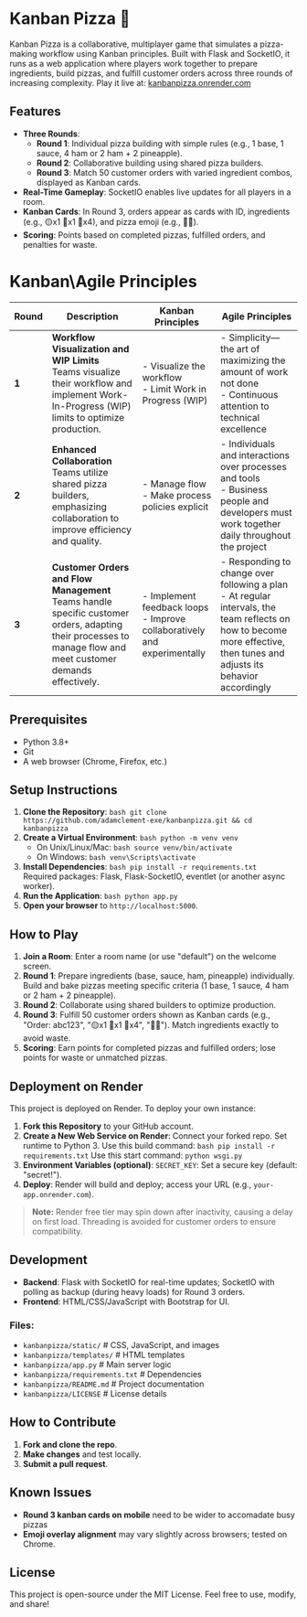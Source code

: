 # Kanban Pizza 🍕
Kanban Pizza is a collaborative, multiplayer game that simulates a pizza-making workflow using Kanban principles. Built with Flask and SocketIO, it runs as a web application where players work together to prepare ingredients, build pizzas, and fulfill customer orders across three rounds of increasing complexity.
Play it live at: [kanbanpizza.onrender.com](https://kanbanpizza.onrender.com)
## Features
- **Three Rounds**:  
  - **Round 1**: Individual pizza building with simple rules (e.g., 1 base, 1 sauce, 4 ham or 2 ham + 2 pineapple).  
  - **Round 2**: Collaborative building using shared pizza builders.  
  - **Round 3**: Match 50 customer orders with varied ingredient combos, displayed as Kanban cards.  
- **Real-Time Gameplay**: SocketIO enables live updates for all players in a room.  
- **Kanban Cards**: In Round 3, orders appear as cards with ID, ingredients (e.g., 🟡x1 🔴x1 🥓x4), and pizza emoji (e.g., 🍕🥓).  
- **Scoring**: Points based on completed pizzas, fulfilled orders, and penalties for waste.
  
# Kanban\Agile Principles

| Round | Description | Kanban Principles | Agile Principles |
|-------|-------------|-------------------|------------------|
| **1** | **Workflow Visualization and WIP Limits**<br>Teams visualize their workflow and implement Work-In-Progress (WIP) limits to optimize production. | - Visualize the workflow<br>- Limit Work in Progress (WIP) | - Simplicity—the art of maximizing the amount of work not done<br>- Continuous attention to technical excellence |
| **2** | **Enhanced Collaboration**<br>Teams utilize shared pizza builders, emphasizing collaboration to improve efficiency and quality. | - Manage flow<br>- Make process policies explicit | - Individuals and interactions over processes and tools<br>- Business people and developers must work together daily throughout the project |
| **3** | **Customer Orders and Flow Management**<br>Teams handle specific customer orders, adapting their processes to manage flow and meet customer demands effectively. | - Implement feedback loops<br>- Improve collaboratively and experimentally | - Responding to change over following a plan<br>- At regular intervals, the team reflects on how to become more effective, then tunes and adjusts its behavior accordingly |

## Prerequisites
- Python 3.8+  
- Git  
- A web browser (Chrome, Firefox, etc.)
## Setup Instructions
1. **Clone the Repository**: ```bash git clone https://github.com/adamclement-exe/kanbanpizza.git && cd kanbanpizza```
2. **Create a Virtual Environment**: ```bash python -m venv venv```  
   - On Unix/Linux/Mac: ```bash source venv/bin/activate```  
   - On Windows: ```bash venv\Scripts\activate```
3. **Install Dependencies**: ```bash pip install -r requirements.txt```  
   Required packages: Flask, Flask-SocketIO, eventlet (or another async worker).
4. **Run the Application**: ```bash python app.py```
5. **Open your browser** to `http://localhost:5000`.
## How to Play
1. **Join a Room**: Enter a room name (or use "default") on the welcome screen.  
2. **Round 1**: Prepare ingredients (base, sauce, ham, pineapple) individually. Build and bake pizzas meeting specific criteria (1 base, 1 sauce, 4 ham or 2 ham + 2 pineapple).  
3. **Round 2**: Collaborate using shared builders to optimize production.  
4. **Round 3**: Fulfill 50 customer orders shown as Kanban cards (e.g., "Order: abc123", "🟡x1 🔴x1 🥓x4", "🍕🥓"). Match ingredients exactly to avoid waste.  
5. **Scoring**: Earn points for completed pizzas and fulfilled orders; lose points for waste or unmatched pizzas.
## Deployment on Render
This project is deployed on Render. To deploy your own instance:  
1. **Fork this Repository** to your GitHub account.  
2. **Create a New Web Service on Render**: Connect your forked repo. Set runtime to Python 3. Use this build command: ```bash pip install -r requirements.txt``` Use this start command: ```python wsgi.py```  
3. **Environment Variables (optional)**: `SECRET_KEY`: Set a secure key (default: "secret!").  
4. **Deploy**: Render will build and deploy; access your URL (e.g., `your-app.onrender.com`).  
> **Note:** Render free tier may spin down after inactivity, causing a delay on first load. Threading is avoided for customer orders to ensure compatibility.
## Development
- **Backend**: Flask with SocketIO for real-time updates; SocketIO with polling as backup (during heavy loads) for Round 3 orders.  
- **Frontend**: HTML/CSS/JavaScript with Bootstrap for UI.
### Files:
- `kanbanpizza/static/` # CSS, JavaScript, and images  
- `kanbanpizza/templates/` # HTML templates  
- `kanbanpizza/app.py` # Main server logic  
- `kanbanpizza/requirements.txt` # Dependencies  
- `kanbanpizza/README.md` # Project documentation  
- `kanbanpizza/LICENSE` # License details
## How to Contribute
1. **Fork and clone the repo**.  
2. **Make changes** and test locally.  
3. **Submit a pull request**.
## Known Issues
- **Round 3 kanban cards on mobile** need to be wider to accomadate busy pizzas
- **Emoji overlay alignment** may vary slightly across browsers; tested on Chrome.   
## License
This project is open-source under the MIT License. Feel free to use, modify, and share!
